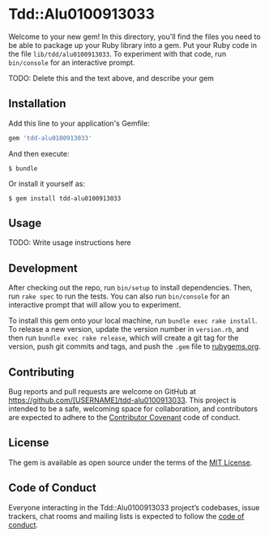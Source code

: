 # Tdd::Alu0100913033

Welcome to your new gem! In this directory, you'll find the files you need to be able to package up your Ruby library into a gem. Put your Ruby code in the file `lib/tdd/alu0100913033`. To experiment with that code, run `bin/console` for an interactive prompt.

TODO: Delete this and the text above, and describe your gem

## Installation

Add this line to your application's Gemfile:

```ruby
gem 'tdd-alu0100913033'
```

And then execute:

    $ bundle

Or install it yourself as:

    $ gem install tdd-alu0100913033

## Usage

TODO: Write usage instructions here

## Development

After checking out the repo, run `bin/setup` to install dependencies. Then, run `rake spec` to run the tests. You can also run `bin/console` for an interactive prompt that will allow you to experiment.

To install this gem onto your local machine, run `bundle exec rake install`. To release a new version, update the version number in `version.rb`, and then run `bundle exec rake release`, which will create a git tag for the version, push git commits and tags, and push the `.gem` file to [rubygems.org](https://rubygems.org).

## Contributing

Bug reports and pull requests are welcome on GitHub at https://github.com/[USERNAME]/tdd-alu0100913033. This project is intended to be a safe, welcoming space for collaboration, and contributors are expected to adhere to the [Contributor Covenant](http://contributor-covenant.org) code of conduct.

## License

The gem is available as open source under the terms of the [MIT License](https://opensource.org/licenses/MIT).

## Code of Conduct

Everyone interacting in the Tdd::Alu0100913033 project’s codebases, issue trackers, chat rooms and mailing lists is expected to follow the [code of conduct](https://github.com/[USERNAME]/tdd-alu0100913033/blob/master/CODE_OF_CONDUCT.md).
